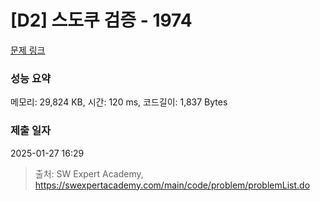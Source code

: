 # [D2] 스도쿠 검증 - 1974 

[문제 링크](https://swexpertacademy.com/main/code/problem/problemDetail.do?contestProbId=AV5Psz16AYEDFAUq) 

### 성능 요약

메모리: 29,824 KB, 시간: 120 ms, 코드길이: 1,837 Bytes

### 제출 일자

2025-01-27 16:29



> 출처: SW Expert Academy, https://swexpertacademy.com/main/code/problem/problemList.do